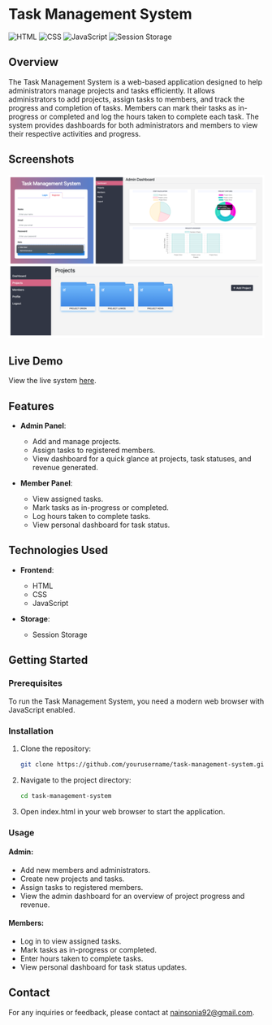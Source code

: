# Task Management System

![HTML](https://img.shields.io/badge/HTML-5-orange)
![CSS](https://img.shields.io/badge/CSS-3-blue)
![JavaScript](https://img.shields.io/badge/JavaScript-ES6-yellow)
![Session Storage](https://img.shields.io/badge/Storage-Session%20Storage-green)

## Overview
The Task Management System is a web-based application designed to help administrators manage projects and tasks efficiently. It allows administrators to add projects, assign tasks to members, and track the progress and completion of tasks. Members can mark their tasks as in-progress or completed and log the hours taken to complete each task. The system provides dashboards for both administrators and members to view their respective activities and progress.

## Screenshots
![Admin Dashboard](assets/images/TMS-Screen.png)

## Live Demo
View the live system [here](https://yourdomain.com/task-management-system).

## Features
- **Admin Panel**:
  - Add and manage projects.
  - Assign tasks to registered members.
  - View dashboard for a quick glance at projects, task statuses, and revenue generated.

- **Member Panel**:
  - View assigned tasks.
  - Mark tasks as in-progress or completed.
  - Log hours taken to complete tasks.
  - View personal dashboard for task status.

## Technologies Used
- **Frontend**:
  - HTML
  - CSS
  - JavaScript

- **Storage**:
  - Session Storage

## Getting Started
### Prerequisites
To run the Task Management System, you need a modern web browser with JavaScript enabled.

### Installation
1. Clone the repository:
   ```bash
   git clone https://github.com/yourusername/task-management-system.git

2. Navigate to the project directory:
   ```bash
   cd task-management-system
3. Open index.html in your web browser to start the application.

### Usage
#### Admin:
- Add new members and administrators.
- Create new projects and tasks.
- Assign tasks to registered members.
- View the admin dashboard for an overview of project progress and revenue.

#### Members:
- Log in to view assigned tasks.
- Mark tasks as in-progress or completed.
- Enter hours taken to complete tasks.
- View personal dashboard for task status updates.

## Contact
For any inquiries or feedback, please contact at [nainsonia92@gmail.com](mailto:nainsonia92@gmail.com).
